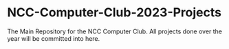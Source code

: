 # NCC-Computer-Club-2023-Projects
The Main Repository for the NCC Computer Club. All projects done over the year will be committed into here. 
